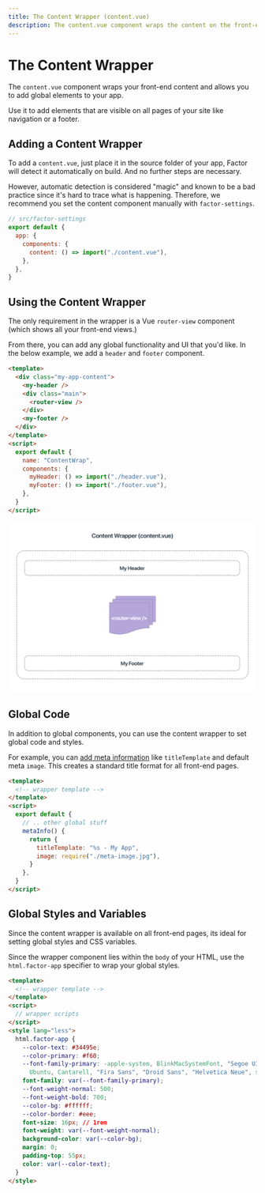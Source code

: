 ```yaml
---
title: The Content Wrapper (content.vue)
description: The content.vue component wraps the content on the front-end. Use it to add global elements.
---
```


# The Content Wrapper

The `content.vue` component wraps your front-end content and allows you to add global elements to your app.

Use it to add elements that are visible on all pages of your site like navigation or a footer.

## Adding a Content Wrapper

To add a `content.vue`, just place it in the source folder of your app, Factor will detect it automatically on build. And no further steps are necessary.

However, automatic detection is considered "magic" and known to be a bad practice since it's hard to trace what is happening. Therefore, we recommend you set the content component manually with `factor-settings`.

```js
// src/factor-settings
export default {
  app: {
    components: {
      content: () => import("./content.vue"),
    },
  },
}
```

## Using the Content Wrapper

The only requirement in the wrapper is a Vue `router-view` component (which shows all your front-end views.)

From there, you can add any global functionality and UI that you'd like. In the below example, we add a `header` and `footer` component.


```html
<template>
  <div class="my-app-content">
    <my-header />
    <div class="main">
      <router-view />
    </div>
    <my-footer />
  </div>
</template>
<script>
  export default {
    name: "ContentWrap",
    components: {
      myHeader: () => import("./header.vue"),
      myFooter: () => import("./footer.vue"),
    },
  }
</script>
```

![Content Wrapper Example](./content-wrapper.jpg)

## Global Code

In addition to global components, you can use the content wrapper to set global code and styles.

For example, you can [add meta information](./metainfo) like `titleTemplate` and default meta `image`. This creates a standard title format for all front-end pages.

```html
<template>
  <!-- wrapper template -->
</template>
<script>
  export default {
    // .. other global stuff
    metaInfo() {
      return {
        titleTemplate: "%s - My App",
        image: require("./meta-image.jpg"),
      }
    },
  }
</script>
```

## Global Styles and Variables

Since the content wrapper is available on all front-end pages, its ideal for setting global styles and CSS variables.

Since the wrapper component lies within the `body` of your HTML, use the `html.factor-app` specifier to wrap your global styles.

```html
<template>
  <!-- wrapper template -->
</template>
<script>
  // wrapper scripts
</script>
<style lang="less">
  html.factor-app {
    --color-text: #34495e;
    --color-primary: #f60;
    --font-family-primary: -apple-system, BlinkMacSystemFont, "Segoe UI", Roboto, Oxygen,
      Ubuntu, Cantarell, "Fira Sans", "Droid Sans", "Helvetica Neue", sans-serif;
    font-family: var(--font-family-primary);
    --font-weight-normal: 500;
    --font-weight-bold: 700;
    --color-bg: #ffffff;
    --color-border: #eee;
    font-size: 16px; // 1rem
    font-weight: var(--font-weight-normal);
    background-color: var(--color-bg);
    margin: 0;
    padding-top: 55px;
    color: var(--color-text);
  }
</style>
```
